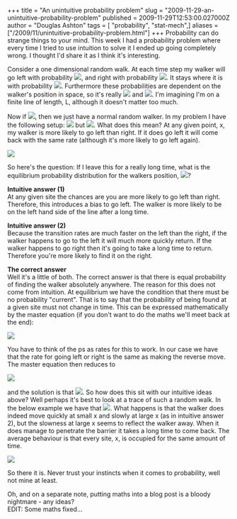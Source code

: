 +++
title = "An unintuitive probability problem"
slug = "2009-11-29-an-unintuitive-probability-problem"
published = 2009-11-29T12:53:00.027000Z
author = "Douglas Ashton"
tags = [ "probability", "stat-mech",]
aliases = ["/2009/11/unintuitive-probability-problem.html"]
+++
Probability can do strange things to your mind. This week I had a
probability problem where every time I tried to use intuition to solve
it I ended up going completely wrong. I thought I'd share it as I think
it's interesting.  
  
Consider a one dimensional random walk. At each time step my walker will
go left with probability
![](/images/2009-11-29-an-unintuitive-probability-problem-pl.png), and
right with probability
![](/images/2009-11-29-an-unintuitive-probability-problem-pr.png). It
stays where it is with probability
![](/images/2009-11-29-an-unintuitive-probability-problem-oneminplpr.png).
Furthermore these probabilities are dependent on the walker's position
in space, so it's really
![](/images/2009-11-29-an-unintuitive-probability-problem-plx.png) and
![](/images/2009-11-29-an-unintuitive-probability-problem-prx.png).
I'm imagining I'm on a finite line of length, L, although it doesn't
matter too much.  
  
Now if
![](/images/2009-11-29-an-unintuitive-probability-problem-xlconst.png),
then we just have a normal random walker. In my problem I have the
following setup:
![](/images/2009-11-29-an-unintuitive-probability-problem-lmtx.png)
but
![](/images/2009-11-29-an-unintuitive-probability-problem-plxp1r.png).
What does this mean? At any given point, x, my walker is more likely to
go left than right. If it does go left it will come back with the same
rate (although it's more likely to go left again).  
  
  

[![](/images/thumbnails/2009-11-29-an-unintuitive-probability-problem-rw.png)](/images/2009-11-29-an-unintuitive-probability-problem-rw.png)

  
  
So here's the question: If I leave this for a really long time, what is
the equilibrium probability distribution for the walkers position,
![](/images/2009-11-29-an-unintuitive-probability-problem-Px.png)?  
  
<span id="more"></span>  
  
<span style="font-weight: bold;">Intuitive answer (1)</span>  
At any given site the chances are you are more likely to go left than
right. Therefore, this introduces a bias to go left. The walker is more
likely to be on the left hand side of the line after a long time.  
  
<span style="font-weight: bold;">Intuitive answer (2)</span>  
Because the transition rates are much faster on the left than the right,
if the walker happens to go to the left it will much more quickly
return. If the walker happens to go right then it's going to take a long
time to return. Therefore you're more likely to find it on the right.  
  
<span style="font-weight: bold;">The correct answer</span>  
Well it's a little of both. The correct answer is that there is equal
probability of finding the walker absolutely anywhere. The reason for
this does not come from intuition. At equilibrium we have the condition
that there must be no probability "current". That is to say that the
probability of being found at a given site must not change in time. This
can be expressed mathematically by the master equation (if you don't
want to do the maths we'll meet back at the end):  
  
[![](/images/thumbnails/2009-11-29-an-unintuitive-probability-problem-Master1.png)](/images/2009-11-29-an-unintuitive-probability-problem-Master1.png)  
  
You have to think of the ps as rates for this to work. In our case we
have that the rate for going left or right is the same as making the
reverse move. The master equation then reduces to  
  
[![](/images/thumbnails/2009-11-29-an-unintuitive-probability-problem-master2-fix.png)](/images/2009-11-29-an-unintuitive-probability-problem-master2-fix.png)  
  
and the solution is that
![](/images/2009-11-29-an-unintuitive-probability-problem-Pxconst.png).
So how does this sit with our intuitive ideas above? Well perhaps it's
best to look at a trace of such a random walk. In the below example we
have that
![](/images/2009-11-29-an-unintuitive-probability-problem-pxsim.png).
What happens is that the walker does indeed move quickly at small x and
slowly at large x (as in intuitive answer 2), but the slowness at large
x seems to reflect the walker away. When it does manage to penetrate the
barrier it takes a long time to come back. The average behaviour is that
every site, x, is occupied for the same amount of time.  
  
[![](/images/thumbnails/2009-11-29-an-unintuitive-probability-problem-rwsimulation.png)](/images/2009-11-29-an-unintuitive-probability-problem-rwsimulation.png)  
  
So there it is. Never trust your instincts when it comes to probability,
well not mine at least.  
  
Oh, and on a separate note, putting maths into a blog post is a bloody
nightmare - any ideas?  
EDIT: Some maths fixed...
